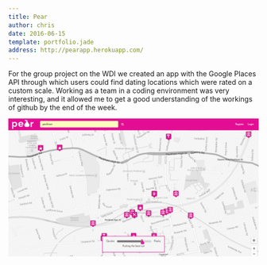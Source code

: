 ```yaml
---
title: Pear
author: chris
date: 2016-06-15
template: portfolio.jade
address: http://pearapp.herokuapp.com/
---
```


For the group project on the WDI we created an app with the Google Places API through which users could find dating locations which were rated on a custom scale. Working as a team in a coding environment was very interesting, and it allowed me to get a good understanding of the workings of github by the end of the week.

![Pear](Pear.png)

